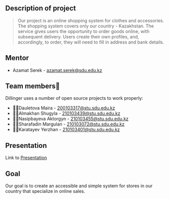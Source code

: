 ## Description of project

> Our project is an online shopping system for clothes and accessories. 
> The shopping system covers only our country - Kazakhstan. 
> The service gives users the opportunity to order goods online, with subsequent delivery. 
> Users create their own profiles, and, accordingly, to order, they will need to fill in address and bank details.

## Mentor

- Azamat Serek - <azamat.serek@sdu.edu.kz>

## Team members👩‍

Dillinger uses a number of open source projects to work properly:

- 👩‍💻Dauletova Maira - 200103317@stu.sdu.edu.kz
- 👩‍💻Almakhan Shugyla - 210103439@stu.sdu.edu.kz
- 👩‍💻Nasipbayeva Aktorgyn - 210103455@stu.sdu.edu.kz
- 👨‍💻Sharafadin Margulan - 210103072@stu.sdu.edu.kz
- 👨‍💻Karatayev Yerzhan - 210103401@stu.sdu.edu.kz

## Presentation

Link to [Presentation](https://www.canva.com/design/DAFhARqXsFk/kqsgzMfHXwN3aGsZB4lbLQ/edit?utm_content=DAFhARqXsFk&utm_campaign=designshare&utm_medium=link2&utm_source=sharebutton)

## Goal

Our goal is to create an accessible and simple system for stores in our country that specialize in online sales.
